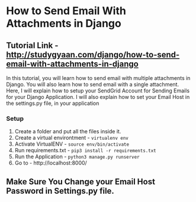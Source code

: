 # How to Send Email With Attachments in Django

## Tutorial Link - http://studygyaan.com/django/how-to-send-email-with-attachments-in-django

In this tutorial, you will learn how to send email with multiple attachments in Django. You will also learn how to send email with a single attachment. Here, I will explain how to setup your SendGrid Account for Sending Emails for your Django Application. I will also explain how to set your Email Host in the settings.py file, in your application

### Setup
1. Create a folder and put all the files inside it.
2. Create a virtual environtment - `virtualenv env`
3. Activate VirtualENV - `source env/bin/activate`
4. Run requirements.txt - `pip3 install -r requirements.txt`
5. Run the Application - `python3 manage.py runserver`
6. Go to - http://localhost:8000/

## Make Sure You Change your Email Host Password in Settings.py file.
